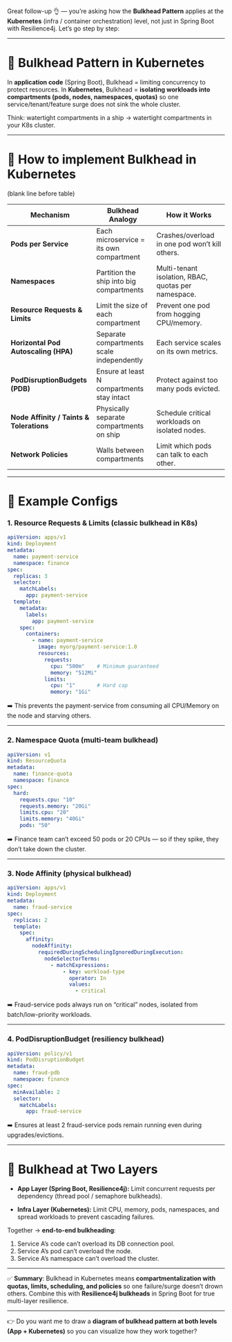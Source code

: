 Great follow-up 👌 — you’re asking how the **Bulkhead Pattern** applies at the **Kubernetes** (infra / container orchestration) level, not just in Spring Boot with Resilience4j. Let’s go step by step:

---

# 🔹 Bulkhead Pattern in Kubernetes

In **application code** (Spring Boot), Bulkhead = limiting concurrency to protect resources.
In **Kubernetes**, Bulkhead = **isolating workloads into compartments (pods, nodes, namespaces, quotas)** so one service/tenant/feature surge does not sink the whole cluster.

Think: watertight compartments in a ship → watertight compartments in your K8s cluster.

---

# 🔹 How to implement Bulkhead in Kubernetes

(blank line before table)

| Mechanism                                | Bulkhead Analogy                           | How it Works                                        |
| ---------------------------------------- | ------------------------------------------ | --------------------------------------------------- |
| **Pods per Service**                     | Each microservice = its own compartment    | Crashes/overload in one pod won’t kill others.      |
| **Namespaces**                           | Partition the ship into big compartments   | Multi-tenant isolation, RBAC, quotas per namespace. |
| **Resource Requests & Limits**           | Limit the size of each compartment         | Prevent one pod from hogging CPU/memory.            |
| **Horizontal Pod Autoscaling (HPA)**     | Separate compartments scale independently  | Each service scales on its own metrics.             |
| **PodDisruptionBudgets (PDB)**           | Ensure at least N compartments stay intact | Protect against too many pods evicted.              |
| **Node Affinity / Taints & Tolerations** | Physically separate compartments on ship   | Schedule critical workloads on isolated nodes.      |
| **Network Policies**                     | Walls between compartments                 | Limit which pods can talk to each other.            |

---

# 🔹 Example Configs

### 1. Resource Requests & Limits (classic bulkhead in K8s)

```yaml
apiVersion: apps/v1
kind: Deployment
metadata:
  name: payment-service
  namespace: finance
spec:
  replicas: 3
  selector:
    matchLabels:
      app: payment-service
  template:
    metadata:
      labels:
        app: payment-service
    spec:
      containers:
        - name: payment-service
          image: myorg/payment-service:1.0
          resources:
            requests:
              cpu: "500m"    # Minimum guaranteed
              memory: "512Mi"
            limits:
              cpu: "1"       # Hard cap
              memory: "1Gi"
```

➡️ This prevents the payment-service from consuming all CPU/Memory on the node and starving others.

---

### 2. Namespace Quota (multi-team bulkhead)

```yaml
apiVersion: v1
kind: ResourceQuota
metadata:
  name: finance-quota
  namespace: finance
spec:
  hard:
    requests.cpu: "10"
    requests.memory: "20Gi"
    limits.cpu: "20"
    limits.memory: "40Gi"
    pods: "50"
```

➡️ Finance team can’t exceed 50 pods or 20 CPUs — so if they spike, they don’t take down the cluster.

---

### 3. Node Affinity (physical bulkhead)

```yaml
apiVersion: apps/v1
kind: Deployment
metadata:
  name: fraud-service
spec:
  replicas: 2
  template:
    spec:
      affinity:
        nodeAffinity:
          requiredDuringSchedulingIgnoredDuringExecution:
            nodeSelectorTerms:
              - matchExpressions:
                  - key: workload-type
                    operator: In
                    values:
                      - critical
```

➡️ Fraud-service pods always run on “critical” nodes, isolated from batch/low-priority workloads.

---

### 4. PodDisruptionBudget (resiliency bulkhead)

```yaml
apiVersion: policy/v1
kind: PodDisruptionBudget
metadata:
  name: fraud-pdb
  namespace: finance
spec:
  minAvailable: 2
  selector:
    matchLabels:
      app: fraud-service
```

➡️ Ensures at least 2 fraud-service pods remain running even during upgrades/evictions.

---

# 🔹 Bulkhead at Two Layers

* **App Layer (Spring Boot, Resilience4j):**
  Limit concurrent requests per dependency (thread pool / semaphore bulkheads).

* **Infra Layer (Kubernetes):**
  Limit CPU, memory, pods, namespaces, and spread workloads to prevent cascading failures.

Together → **end-to-end bulkheading**:

1. Service A’s code can’t overload its DB connection pool.
2. Service A’s pod can’t overload the node.
3. Service A’s namespace can’t overload the cluster.

---

✅ **Summary**:
Bulkhead in Kubernetes means **compartmentalization with quotas, limits, scheduling, and policies** so one failure/surge doesn’t drown others. Combine this with **Resilience4j bulkheads** in Spring Boot for true multi-layer resilience.

---

👉 Do you want me to draw a **diagram of bulkhead pattern at both levels (App + Kubernetes)** so you can visualize how they work together?
